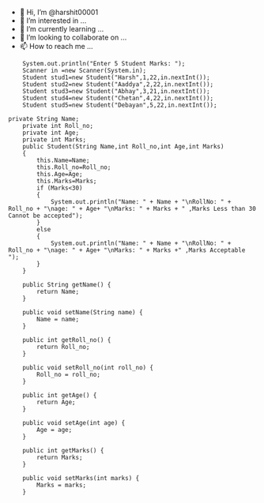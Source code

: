 - 👋 Hi, I’m @harshit00001
- 👀 I’m interested in ...
- 🌱 I’m currently learning ...
- 💞️ I’m looking to collaborate on ...
- 📫 How to reach me ...

<!---
harshit00001/harshit00001 is a ✨ special ✨ repository because its `README.md` (this file) appears on your GitHub profile.
You can click the Preview link to take a look at your changes.
--->



		System.out.println("Enter 5 Student Marks: ");
		Scanner in =new Scanner(System.in);
		Student stud1=new Student("Harsh",1,22,in.nextInt());
		Student stud2=new Student("Aaddya",2,22,in.nextInt());
		Student stud3=new Student("Abhay",3,21,in.nextInt());
		Student stud4=new Student("Chetan",4,22,in.nextInt());
		Student stud5=new Student("Debayan",5,22,in.nextInt());
    
    private String Name;
		private int Roll_no;
		private int Age;
		private int Marks;
		public Student(String Name,int Roll_no,int Age,int Marks) 
		{
			this.Name=Name;
			this.Roll_no=Roll_no;
			this.Age=Age;
			this.Marks=Marks;
			if (Marks<30)
			{
				System.out.println("Name: " + Name + "\nRollNo: " + Roll_no + "\nage: " + Age+ "\nMarks: " + Marks + " ,Marks Less than 30 Cannot be accepted");
			}
			else
			{
				System.out.println("Name: " + Name + "\nRollNo: " + Roll_no + "\nage: " + Age+ "\nMarks: " + Marks +" ,Marks Acceptable ");
			}
		}
		
		public String getName() {
			return Name;
		}

		public void setName(String name) {
			Name = name;
		}

		public int getRoll_no() {
			return Roll_no;
		}

		public void setRoll_no(int roll_no) {
			Roll_no = roll_no;
		}

		public int getAge() {
			return Age;
		}

		public void setAge(int age) {
			Age = age;
		}

		public int getMarks() {
			return Marks;
		}

		public void setMarks(int marks) {
			Marks = marks;
		}
